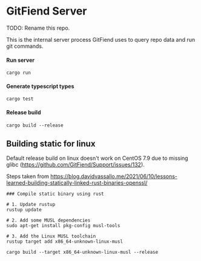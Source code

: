 # GitFiend Server

TODO: Rename this repo.

This is the internal server process GitFiend uses to query repo data and run git commands.

#### Run server
`cargo run`

#### Generate typescript types
`cargo test`

#### Release build
`cargo build --release`

## Building static for linux

Default release build on linux doesn't work on CentOS 7.9 due to missing glibc (https://github.com/GitFiend/Support/issues/132).

Steps taken from https://blog.davidvassallo.me/2021/06/10/lessons-learned-building-statically-linked-rust-binaries-openssl/

```shell
### Compile static binary using rust

# 1. Update rustup
rustup update

# 2. Add some MUSL dependencies
sudo apt-get install pkg-config musl-tools

# 3. Add the Linux MUSL toolchain
rustup target add x86_64-unknown-linux-musl
```

`cargo build --target x86_64-unknown-linux-musl --release`
